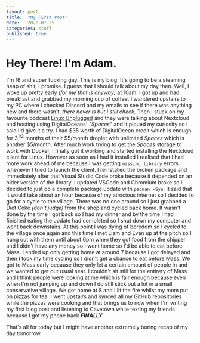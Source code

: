 ```yaml
---
layout: post
title:  "My First Post"
date:   2020-07-25
categories: stuff
published: true
---
```


# Hey There! I'm Adam. 
I'm 16 and super fucking gay. This is my blog. It's going to be a steaming heap of shit, I promise. I guess that I should talk about my day then. Well, I woke up pretty early *(for me that is anyway)* at 10am. I got up and had breakfast and grabbed my morning cup of coffee. I wandered upstairs to my PC where I checked Discord and my emails to see if there was anything new and there wasn't. *there never is but I still check.*  Then I stuck on my favourite podcast [Linux Unplugged](https://linuxunplugged.com) and they were talking about Nextcloud and hosting using DigitalOceans' *"Spaces"* and it piqued my curiosity so I said I'd give it a try. I had $35 worth of DigitalOcean credit which is enough for 3<sup>1/2</sup> months of their $5/month droplet with unlimited *Spaces* which is another $5/month. After much work trying to get the *Spaces* storage to work with Docker, I finally got it working and started installing the Nextcloud client for Linux. However as soon as I had it installed I realised that I had more work ahead of me because I was getting `missing library` errors whenever I tried to launch the client. I reinstalled the broken package and immediately after that Visual Studio Code broke because it depended on an older version of the library. I updated VSCode and Chromium broke so I decided to just do a complete package update with `pacman -Syu`. It said that it would take about an hour because of my atrocious internet so I decided to go for a cycle to the village. There was no one around so I just grabbed a Diet Coke *(don't judge)* from the shop and cycled back home. It wasn't done by the time I got back so I had my dinner and by the time I had finished eating the update had completed so I shut down my computer and went back downstairs. At this point I was dying of boredom so I cycled to the village once again and this time I met Liam and Evan up at the pitch so I hung out with them until about 6pm when they got food from the chipper and I didn't have any money so I went home so I'd be able to eat before Mass. I ended up only getting home at around 7 because I got delayed and then I took my time cycling so I didn't get a chance to eat before Mass. We got to Mass early because they only let a certain amount of people in and we wanted to get our usual seat. I couldn't sit still for the entirety of Mass and I think people were looking at me which is fair enough because even when I'm not jumping up and down I do still stick out a lot in a small conservative village. We got home at 8 and I lit the fire whilst my mom put on pizzas for tea. I went upstairs and synced all my GitHub repositories while the pizzas were cooking and that brings us to now when I'm writing my first blog post and listening to Cavetown while texting my friends because I got my phone back ***FINALLY***. 

That's all for today but I might have another extremely boring recap of my day tomorrow.